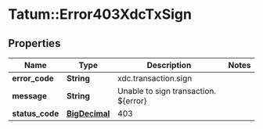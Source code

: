 # Tatum::Error403XdcTxSign

## Properties
Name | Type | Description | Notes
------------ | ------------- | ------------- | -------------
**error_code** | **String** | xdc.transaction.sign | 
**message** | **String** | Unable to sign transaction. ${error} | 
**status_code** | [**BigDecimal**](BigDecimal.md) | 403 | 

